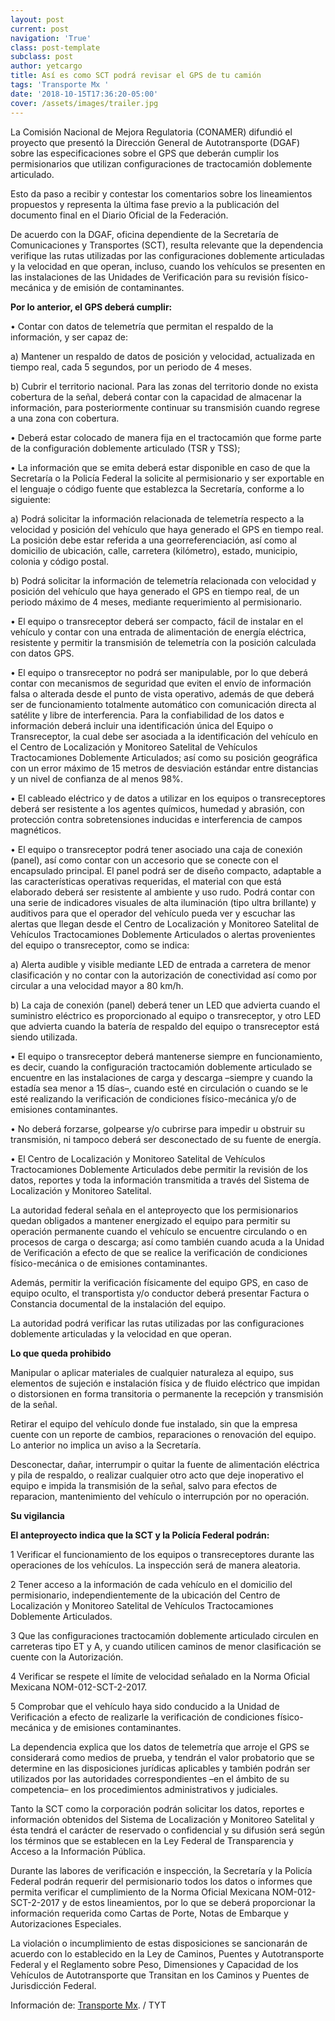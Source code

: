 ```yaml
---
layout: post
current: post
navigation: 'True'
class: post-template
subclass: post
author: yetcargo
title: Así es como SCT podrá revisar el GPS de tu camión
tags: 'Transporte Mx '
date: '2018-10-15T17:36:20-05:00'
cover: /assets/images/trailer.jpg
---
```

La Comisión Nacional de Mejora Regulatoria (CONAMER) difundió el proyecto que presentó la Dirección General de Autotransporte (DGAF) sobre las especificaciones sobre el GPS que deberán cumplir los permisionarios que utilizan configuraciones de tractocamión doblemente articulado.

Esto da paso a recibir y contestar los comentarios sobre los lineamientos propuestos y representa la última fase previo a la publicación del documento final en el Diario Oficial de la Federación.

De acuerdo con la DGAF, oficina dependiente de la Secretaría de Comunicaciones y Transportes (SCT), resulta relevante que la dependencia verifique las rutas utilizadas por las configuraciones doblemente articuladas y la velocidad en que operan, incluso, cuando los vehículos se presenten en las instalaciones de las Unidades de Verificación para su revisión físico-mecánica y de emisión de contaminantes.

**Por lo anterior, el GPS deberá cumplir:**

• Contar con datos de telemetría que permitan el respaldo de la información, y ser capaz de:

a) Mantener un respaldo de datos de posición y velocidad, actualizada en tiempo real, cada 5 segundos, por un periodo de 4 meses.

b) Cubrir el territorio nacional. Para las zonas del territorio donde no exista cobertura de la señal, deberá contar con la capacidad de almacenar la información, para posteriormente continuar su transmisión cuando regrese a una zona con cobertura.

• Deberá estar colocado de manera fija en el tractocamión que forme parte de la configuración doblemente articulado (TSR y TSS);

• La información que se emita deberá estar disponible en caso de que la Secretaría o la Policía Federal la solicite al permisionario y ser exportable en el lenguaje o código fuente que establezca la Secretaría, conforme a lo siguiente:

a) Podrá solicitar la información relacionada de telemetría respecto a la velocidad y posición del vehículo que haya generado el GPS en tiempo real. La posición debe estar referida a una georreferenciación, así como al domicilio de ubicación, calle, carretera (kilómetro), estado, municipio, colonia y código postal.

b) Podrá solicitar la información de telemetría relacionada con velocidad y posición del vehículo que haya generado el GPS en tiempo real, de un periodo máximo de 4 meses, mediante requerimiento al permisionario.

• El equipo o transreceptor deberá ser compacto, fácil de instalar en el vehículo y contar con una entrada de alimentación de energía eléctrica, resistente y permitir la transmisión de telemetría con la posición calculada con datos GPS.

• El equipo o transreceptor no podrá ser manipulable, por lo que deberá contar con mecanismos de seguridad que eviten el envío de información falsa o alterada desde el punto de vista operativo, además de que deberá ser de funcionamiento totalmente automático con comunicación directa al satélite y libre de interferencia. Para la confiabilidad de los datos e información deberá incluir una identificación única del Equipo o Transreceptor, la cual debe ser asociada a la identificación del vehículo en el Centro de Localización y Monitoreo Satelital de Vehículos Tractocamiones Doblemente Articulados; así como su posición geográfica con un error máximo de 15 metros de desviación estándar entre distancias y un nivel de confianza de al menos 98%.

• El cableado eléctrico y de datos a utilizar en los equipos o transreceptores deberá ser resistente a los agentes químicos, humedad y abrasión, con protección contra sobretensiones inducidas e interferencia de campos magnéticos.

• El equipo o transreceptor podrá tener asociado una caja de conexión (panel), así como contar con un accesorio que se conecte con el encapsulado principal. El panel podrá ser de diseño compacto, adaptable a las características operativas requeridas, el material con que está elaborado deberá ser resistente al ambiente y uso rudo. Podrá contar con una serie de indicadores visuales de alta iluminación (tipo ultra brillante) y auditivos para que el operador del vehículo pueda ver y escuchar las alertas que llegan desde el Centro de Localización y Monitoreo Satelital de Vehículos Tractocamiones Doblemente Articulados o alertas provenientes del equipo o transreceptor, como se indica:

a) Alerta audible y visible mediante LED de entrada a carretera de menor clasificación y no contar con la autorización de conectividad así como por circular a una velocidad mayor a 80 km/h.

b) La caja de conexión (panel) deberá tener un LED que advierta cuando el suministro eléctrico es proporcionado al equipo o transreceptor, y otro LED que advierta cuando la batería de respaldo del equipo o transreceptor está siendo utilizada.

• El equipo o transreceptor deberá mantenerse siempre en funcionamiento, es decir, cuando la configuración tractocamión doblemente articulado se encuentre en las instalaciones de carga y descarga –siempre y cuando la estadía sea menor a 15 días–, cuando esté en circulación o cuando se le esté realizando la verificación de condiciones físico-mecánica y/o de emisiones contaminantes.

• No deberá forzarse, golpearse y/o cubrirse para impedir u obstruir su transmisión, ni tampoco deberá ser desconectado de su fuente de energía.

• El Centro de Localización y Monitoreo Satelital de Vehículos Tractocamiones Doblemente Articulados debe permitir la revisión de los datos, reportes y toda la información transmitida a través del Sistema de Localización y Monitoreo Satelital.

La autoridad federal señala en el anteproyecto que los permisionarios quedan obligados a mantener energizado el equipo para permitir su operación permanente cuando el vehículo se encuentre circulando o en procesos de carga o descarga; así como también cuando acuda a la Unidad de Verificación a efecto de que se realice la verificación de condiciones físico-mecánica o de emisiones contaminantes.

Además, permitir la verificación físicamente del equipo GPS, en caso de equipo oculto, el transportista y/o conductor deberá presentar Factura o Constancia documental de la instalación del equipo.

La autoridad podrá verificar las rutas utilizadas por las configuraciones doblemente articuladas y la velocidad en que operan.

**Lo que queda prohibido**

Manipular o aplicar materiales de cualquier naturaleza al equipo, sus elementos de sujeción e instalación física y de fluido eléctrico que impidan o distorsionen en forma transitoria o permanente la recepción y transmisión de la señal.

Retirar el equipo del vehículo donde fue instalado, sin que la empresa cuente con un reporte de cambios, reparaciones o renovación del equipo. Lo anterior no implica un aviso a la Secretaría.

Desconectar, dañar, interrumpir o quitar la fuente de alimentación eléctrica y pila de respaldo, o realizar cualquier otro acto que deje inoperativo el equipo e impida la transmisión de la señal, salvo para efectos de reparacion, mantenimiento del vehículo o interrupción por no operación.

**Su vigilancia**

**El anteproyecto indica que la SCT y la Policía Federal podrán:**

1 Verificar el funcionamiento de los equipos o transreceptores durante las operaciones de los vehículos. La inspección será de manera aleatoria.

2 Tener acceso a la información de cada vehículo en el domicilio del permisionario, independientemente de la ubicación del Centro de Localización y Monitoreo Satelital de Vehículos Tractocamiones Doblemente Articulados.

3 Que las configuraciones tractocamión doblemente articulado circulen en carreteras tipo ET y A, y cuando utilicen caminos de menor clasificación se cuente con la Autorización.

4 Verificar se respete el límite de velocidad señalado en la Norma Oficial Mexicana NOM-012-SCT-2-2017.

5 Comprobar que el vehículo haya sido conducido a la Unidad de Verificación a efecto de realizarle la verificación de condiciones físico-mecánica y de emisiones contaminantes.

La dependencia explica que los datos de telemetría que arroje el GPS se considerará como medios de prueba, y tendrán el valor probatorio que se determine en las disposiciones jurídicas aplicables y también podrán ser utilizados por las autoridades correspondientes –en el ámbito de su competencia– en los procedimientos administrativos y judiciales.

Tanto la SCT como la corporación podrán solicitar los datos, reportes e información obtenidos del Sistema de Localización y Monitoreo Satelital y ésta tendrá el carácter de reservado o confidencial y su difusión será según los términos que se establecen en la Ley Federal de Transparencia y Acceso a la Información Pública.

Durante las labores de verificación e inspección, la Secretaría y la Policía Federal podrán requerir del permisionario todos los datos o informes que permita verificar el cumplimiento de la Norma Oficial Mexicana NOM-012-SCT-2-2017 y de estos lineamientos, por lo que se deberá proporcionar la información requerida como Cartas de Porte, Notas de Embarque y Autorizaciones Especiales.

La violación o incumplimiento de estas disposiciones se sancionarán de acuerdo con lo establecido en la Ley de Caminos, Puentes y Autotransporte Federal y el Reglamento sobre Peso, Dimensiones y Capacidad de los Vehículos de Autotransporte que Transitan en los Caminos y Puentes de Jurisdicción Federal.

Información de: [Transporte Mx](http://www.transporte.mx/). / TYT
